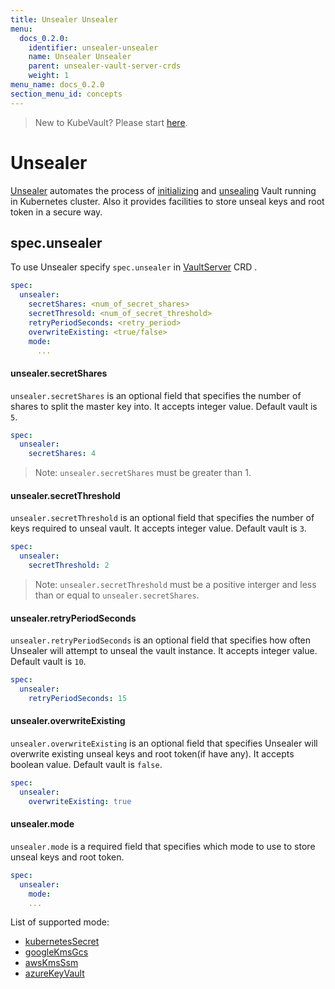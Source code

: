 ```yaml
---
title: Unsealer Unsealer
menu:
  docs_0.2.0:
    identifier: unsealer-unsealer
    name: Unsealer Unsealer
    parent: unsealer-vault-server-crds
    weight: 1
menu_name: docs_0.2.0
section_menu_id: concepts
---
```


> New to KubeVault? Please start [here](/docs/concepts/README.md).

# Unsealer

[Unsealer](https://github.com/kubevault/unsealer) automates the process of [initializing](https://www.vaultproject.io/docs/commands/operator/init.html) and [unsealing](https://www.vaultproject.io/docs/concepts/seal.html#unsealing) Vault running in Kubernetes cluster. Also it provides facilities to store unseal keys and root token in a secure way.


## spec.unsealer
To use Unsealer specify `spec.unsealer` in [VaultServer](/docs/concepts/vault-server-crds/vaultserver.md) CRD .

```yaml
spec:
  unsealer:
    secretShares: <num_of_secret_shares>
    secretThresold: <num_of_secret_threshold>
    retryPeriodSeconds: <retry_period>
    overwriteExisting: <true/false>
    mode:
      ...
```

#### unsealer.secretShares

`unsealer.secretShares` is an optional field that specifies the number of shares to split the master key into. It accepts integer value. Default vault is `5`.

```yaml
spec:
  unsealer:
    secretShares: 4
```

> Note: `unsealer.secretShares` must be greater than 1.

#### unsealer.secretThreshold

`unsealer.secretThreshold` is an optional field that specifies the number of keys required to unseal vault. It accepts integer value. Default vault is `3`.

```yaml
spec:
  unsealer:
    secretThreshold: 2
```
> Note: `unsealer.secretThreshold` must be a positive interger and less than or equal to `unsealer.secretShares`.

#### unsealer.retryPeriodSeconds

`unsealer.retryPeriodSeconds` is an optional field that specifies how often Unsealer will attempt to unseal the vault instance. It accepts integer value. Default vault is `10`.

```yaml
spec:
  unsealer:
    retryPeriodSeconds: 15
```

#### unsealer.overwriteExisting

`unsealer.overwriteExisting` is an optional field that specifies Unsealer will overwrite existing unseal keys and root token(if have any). It accepts boolean value. Default vault is `false`.

```yaml
spec:
  unsealer:
    overwriteExisting: true
```

#### unsealer.mode

`unsealer.mode` is a required field that specifies which mode to use to store unseal keys and root token.

```yaml
spec:
  unsealer:
    mode:
    ...
```

List of supported mode:

- [kubernetesSecret](/docs/concepts/vault-server-crds/unsealer/kubernetes_secret.md)
- [googleKmsGcs](/docs/concepts/vault-server-crds/unsealer/google_kms_gcs.md)
- [awsKmsSsm](/docs/concepts/vault-server-crds/unsealer/aws_kms_ssm.md)
- [azureKeyVault](/docs/concepts/vault-server-crds/unsealer/azure_key_vault.md)
